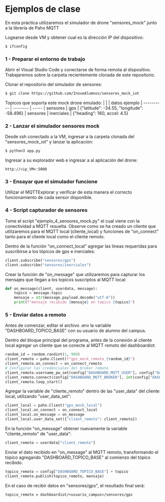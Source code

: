 # Ejemplos de clase

En esta práctica utilizaremos el simulador de drone "sensores_mock" junto a la librería de Paho MQTT

Logearse desde VM y obtener cual es la dirección IP del dispositivo:
```sh
$ ifconfig
```

### 1 - Preparar el entorno de trabajo

Abrir el Visual Studio Code y conectarse de forma remota al dispositivo. Trabajaremos sobre la carpeta recientemente clonada de este repositorio.

Clonar el repositorio del simulador de sensores:
```sh
$ git clone https://github.com/InoveAlumnos/sensores_mock_iot
```

Topicos que soporta este mock drone emulado:
|             |             | datos ejemplo
| ----------  | --------    | -----
|  sensores   | gps         | {"latitude": -34.55, "longitude": -58.496}
|  sensores   | inerciales | {"heading": 160, accel: 4.5}


### 2 - Lanzar el simulador sensores mock
Desde ssh conectado a la VM, ingresar a la carpeta clonada del "sensores_mock_iot" y lanzar la aplicación:
```sh
$ python3 app.py
```

Ingresar a su explorador web e ingresar a al aplicación del drone:
```
http://<ip_VM>:5008
```

### 3 - Ensayar que el simulador funcione
Utilizar el MQTTExplorar y verificar de esta manera el correcto funcionamiento de cada sensor disponible. 


### 4 - Script capturador de sensores
Tome el script "ejemplo_4_sensores_mock.py" el cual viene con la conectividad a MQTT resuelta. Observe como se ha creado un cliente que utilizaremos para el MQTT local (cliente_local) y funciones de "on_connect" tanto para el cliente local como el cliente remoto.

Dentro de la función "on_connect_local" agregar las lineas requeridas para suscribirse a los tópicos de gps e inerciales:
```python
client.subscribe("sensores/gps")
client.subscribe("sensores/inerciales")
```

Crear la función de "on_message" que utilizaremos para capturar los mensajes que llegan a los topicos suscriptos al MQTT local:
```python
def on_message(client, userdata, message):
    topico = message.topic
    mensaje = str(message.payload.decode("utf-8"))
    print(f"mensaje recibido {mensaje} en topico {topico}")
```

### 5 - Enviar datos a remoto
Antes de comenzar, editar el archivo .env la variable "DASHBOARD_TOPICO_BASE" con su usuario de alumno del campus.

Dentro del bloque principal del programa, antes de la conexión al cliente local agregar un cliente que se conecte al MQTT remoto del dashboardiot:
```python
random_id = random.randint(1, 999)
client_remoto = paho.Client(f"gps_mock_remoto_{random_id}")
client_remoto.on_connect = on_connect_remoto
# Configurar las credenciales del broker remoto
client_remoto.username_pw_set(config["DASHBOARD_MQTT_USER"], config["DASHBOARD_MQTT_PASSWORD"])
client_remoto.connect(config["DASHBOARD_MQTT_BROKER"], int(config["DASHBOARD_MQTT_PORT"]))
client_remoto.loop_start()
```

Agregar la variable de "cliente_remoto" dentro de las "user_data" del cliente local, utilizando "user_data_set":
```python
client_local = paho.Client("gps_mock_local")
client_local.on_connect = on_connect_local
client_local.on_message = on_message
client_local.user_data_set({"client_remoto": client_remoto})
```

En la función "on_message" obtener nuevamente la variable "cliente_remoto" de "user_data":
```python
client_remoto = userdata["client_remoto"]
```

Enviar el dato recibido en "on_message" al MQTT remoto, transformando el tópico agregando "DASHBOARD_TOPICO_BASE" al comienzo del tópico recibido.
```python
topico_remoto = config["DASHBOARD_TOPICO_BASE"] + topico
client_remoto.publish(topico_remoto, mensaje)
```

En el caso de recibir datos en "sensores/gps", el resultado final será:
```
topico_remoto = dashboardiot/<usuario_campus>/sensores/gps
```



